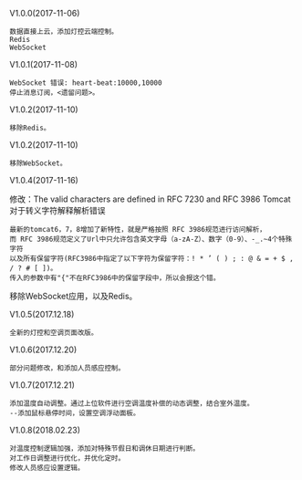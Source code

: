 V1.0.0(2017-11-06)

    数据直接上云，添加灯控云端控制。
    Redis
    WebSocket
    
V1.0.1(2017-11-08)

    WebSocket 错误: heart-beat:10000,10000
    停止消息订阅，<遗留问题>。
    
V1.0.2(2017-11-10)

    移除Redis。
    
V1.0.2(2017-11-10)

    移除WebSocket。    
    
V1.0.4(2017-11-16)

修改：The valid characters are defined in RFC 7230 and RFC 3986
Tomcat 对于转义字符解释解析错误

    最新的tomcat6，7，8增加了新特性，就是严格按照 RFC 3986规范进行访问解析，
    而 RFC 3986规范定义了Url中只允许包含英文字母（a-zA-Z）、数字（0-9）、-_.~4个特殊字符
    以及所有保留字符(RFC3986中指定了以下字符为保留字符：! * ’ ( ) ; : @ & = + $ , / ? # [ ])。
    传入的参数中有"{"不在RFC3986中的保留字段中，所以会报这个错。
    
移除WebSocket应用，以及Redis。

V1.0.5(2017.12.18)

    全新的灯控和空调页面改版。
    
V1.0.6(2017.12.20)

    部分问题修改，和添加人员感应控制。
    
V1.0.7(2017.12.21)
    
    添加温度自动调整。通过上位软件进行空调温度补偿的动态调整，结合室外温度。  
    --添加鼠标悬停时间，设置空调浮动面板。
    
V1.0.8(2018.02.23)

    对温度控制逻辑加强，添加对特殊节假日和调休日期进行判断。
    对工作日调整进行优化，并优化定时。
    修改人员感应设置逻辑。
    
    

